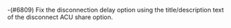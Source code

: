 -(#6809) Fix the disconnection delay option using the title/description text of the disconnect ACU share option.
